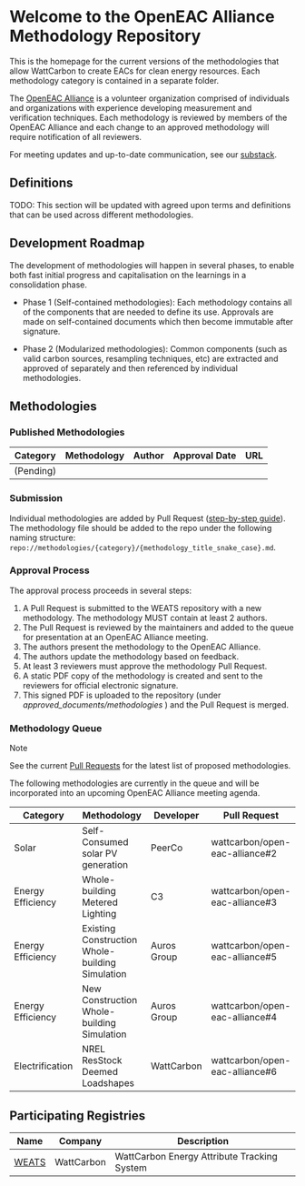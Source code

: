 # Welcome to the OpenEAC Alliance Methodology Repository

This is the homepage for the current versions of the methodologies that allow WattCarbon to create EACs for clean energy resources. Each methodology category is contained in a separate folder.

The [OpenEAC Alliance](https://www.openeac.org/) is a volunteer organization comprised of individuals and organizations with experience developing measurement and verification techniques. Each methodology is reviewed by members of the OpenEAC Alliance and each change to an approved methodology will require notification of all reviewers.

For meeting updates and up-to-date communication, see our [substack](https://www.openeac.org/).

## Definitions

TODO: This section will be updated with agreed upon terms and definitions that can be used across different methodologies.

## Development Roadmap

The development of methodologies will happen in several phases, to enable both fast initial progress and capitalisation on the learnings in a consolidation phase. 

- Phase 1 (Self-contained methodologies): Each methodology contains all of the components that are needed to define its use. Approvals are made on self-contained documents which then become immutable after signature.

- Phase 2 (Modularized methodologies): Common components (such as valid carbon sources, resampling techniques, etc) are extracted and approved of separately and then referenced by individual methodologies.

## Methodologies

### Published Methodologies

| Category           | Methodology                                      | Author      | Approval Date | URL |
| ------------------ | ------------------------------------------------ | -------------- | ------------  | ------------  |
| (Pending)  |  |  |  |  |

### Submission
Individual methodologies are added by Pull Request ([step-by-step guide](https://github.com/wattcarbon/open-eac-alliance/blob/main/how-to-submit.md)). The methodology file should be added to the repo under the following naming structure: `repo://methodologies/{category}/{methodology_title_snake_case}.md`.

### Approval Process

The approval process proceeds in several steps:

1. A Pull Request is submitted to the WEATS repository with a new methodology. The methodology MUST contain at least 2 authors.
2. The Pull Request is reviewed by the maintainers and added to the queue for presentation at an OpenEAC Alliance meeting.
3. The authors present the methodology to the OpenEAC Alliance.
4. The authors update the methodology based on feedback.
5. At least 3 reviewers must approve the methodology Pull Request.
6. A static PDF copy of the methodology is created and sent to the reviewers for official electronic signature.
7. This signed PDF is uploaded to the repository (under *approved_documents/methodologies* ) and the Pull Request is merged.

### Methodology Queue

> [!NOTE]
> See the current [Pull Requests](https://github.com/wattcarbon/open-eac-alliance/pulls) for the latest list of proposed methodologies.

The following methodologies are currently in the queue and will be incorporated into an upcoming OpenEAC Alliance meeting agenda.

| Category           | Methodology                                      | Developer      | Pull Request       |
| ------------------ | ------------------------------------------------ | -------------- | ------------------ |
| Solar              | Self-Consumed solar PV generation                                  | PeerCo         | wattcarbon/open-eac-alliance#2 |
| Energy Efficiency  | Whole-building Metered Lighting                  | C3             | wattcarbon/open-eac-alliance#3 |
| Energy Efficiency  | Existing Construction Whole-building Simulation  | Auros Group    | wattcarbon/open-eac-alliance#5 |
| Energy Efficiency  | New Construction Whole-building Simulation       | Auros Group    | wattcarbon/open-eac-alliance#4 |
| Electrification    | NREL ResStock Deemed Loadshapes                  | WattCarbon     | wattcarbon/open-eac-alliance#6 |

## Participating Registries

| Name                                     | Company            | Description                                |
| ---------------------------------------- | -------------------| ------------------------------------------ |
|[WEATS](https://www.wattcarbon.com/weats) | WattCarbon         | WattCarbon Energy Attribute Tracking System |
